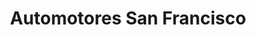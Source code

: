 ---
title: "Automotores San Francisco"
url: /rosario-del-tala/automotores-san-francisco/
shop: coche
---